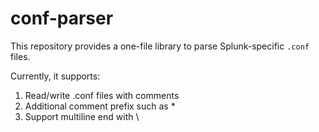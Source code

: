 # conf-parser

This repository provides a one-file library to parse Splunk-specific `.conf` files.

Currently, it supports: 

1. Read/write .conf files with comments
2. Additional comment prefix such as *
3. Support multiline end with \
